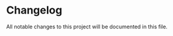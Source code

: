 <!--- BEGIN HEADER -->
# Changelog

All notable changes to this project will be documented in this file.
<!--- END HEADER -->
